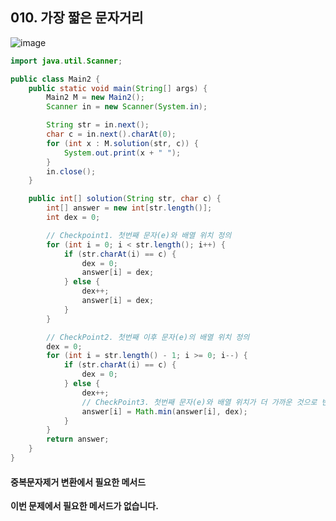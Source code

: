 
## 010. 가장 짧은 문자거리

![image](https://user-images.githubusercontent.com/66407386/176991998-1ee34404-f9e8-4e36-93b6-f1afb73d43bb.png)

```java
import java.util.Scanner;

public class Main2 {
	public static void main(String[] args) {
		Main2 M = new Main2();
		Scanner in = new Scanner(System.in);

		String str = in.next();
		char c = in.next().charAt(0);
		for (int x : M.solution(str, c)) {
			System.out.print(x + " ");
		}
		in.close();
	}

	public int[] solution(String str, char c) {
		int[] answer = new int[str.length()];
		int dex = 0;

		// Checkpoint1. 첫번째 문자(e)와 배열 위치 정의
		for (int i = 0; i < str.length(); i++) {
			if (str.charAt(i) == c) {
				dex = 0;
				answer[i] = dex;
			} else {
				dex++;
				answer[i] = dex;
			}
		}

		// CheckPoint2. 첫번째 이후 문자(e)의 배열 위치 정의
		dex = 0;
		for (int i = str.length() - 1; i >= 0; i--) {
			if (str.charAt(i) == c) {
				dex = 0;
			} else {
				dex++;
				// CheckPoint3. 첫번째 문자(e)와 배열 위치가 더 가까운 것으로 변경
				answer[i] = Math.min(answer[i], dex);
			}
		}
		return answer;
	}
}
```

#### 중복문자제거 변환에서 필요한 메서드
 **이번 문제에서 필요한 메서드가 없습니다.**

